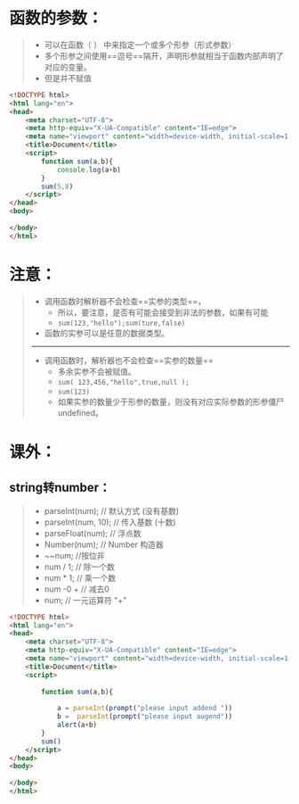 # 函数的参数：

> - 可以在函数（ ） 中来指定一个或多个形参（形式参数）
> - 多个形参之间使用==逗号==隔开，声明形参就相当于函数内部声明了对应的变量。
> - 但是并不赋值

```html
<!DOCTYPE html>
<html lang="en">
<head>
    <meta charset="UTF-8">
    <meta http-equiv="X-UA-Compatible" content="IE=edge">
    <meta name="viewport" content="width=device-width, initial-scale=1.0">
    <title>Document</title>
    <script>
        function sum(a,b){
            console.log(a+b)
        }
        sum(5,8)
    </script>
</head>
<body>
    
</body>
</html>
```



# 注意：

> - 调用函数时解析器不会检查==实参的类型==，
>   - 所以，要注意，是否有可能会接受到非法的参数，如果有可能
>   - `sum(123,"hello");sum(ture,false)`
> - 函数的实参可以是任意的数据类型。
>
> <hr>
>
> - 调用函数时，解析器也不会检查==实参的数量==
>   - 多余实参不会被赋值。
>   - `sum( 123,456,"hello",true,null );`
>   - `sum(123)`
>   - 如果实参的数量少于形参的数量，则没有对应实际参数的形参僵尸undefined。

# 课外：

## string转number：

> - parseInt(num); // 默认方式 (没有基数)
> - parseInt(num, 10); // 传入基数 (十数)
> - parseFloat(num); // 浮点数
> - Number(num); // Number 构造器
> - ~~num; //按位非
> - num / 1; // 除一个数
> - num * 1; // 乘一个数
> - num -0 + // 减去0    
> - num; // 一元运算符 "+"

```html
<!DOCTYPE html>
<html lang="en">
<head>
    <meta charset="UTF-8">
    <meta http-equiv="X-UA-Compatible" content="IE=edge">
    <meta name="viewport" content="width=device-width, initial-scale=1.0">
    <title>Document</title>
    <script>
       
        function sum(a,b){
           
            a = parseInt(prompt("please input addend ")) 
            b =  parseInt(prompt("please input augend")) 
            alert(a+b)
        }
        sum()
    </script>
</head>
<body>
    
</body>
</html>
```

